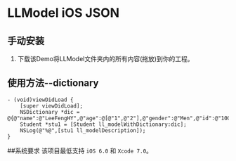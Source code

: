 # LLModel iOS JSON

## 手动安装
1. 下载该Demo将LLModel文件夹内的所有内容(拖放)到你的工程。

## 使用方法--dictionary
```objc
- (void)viewDidLoad {
    [super viewDidLoad];
    NSDictionary *dic = @{@"name":@"LeeFengHY",@"age":@[@"1",@"2"],@"gender":@"Men",@"id":@"10086"};
    Student *stu1 = [Student ll_modelWithDictionary:dic];
    NSLog(@"%@",[stu1 ll_modelDescription]);
}

```
##系统要求
该项目最低支持 `iOS 6.0` 和 `Xcode 7.0`。
